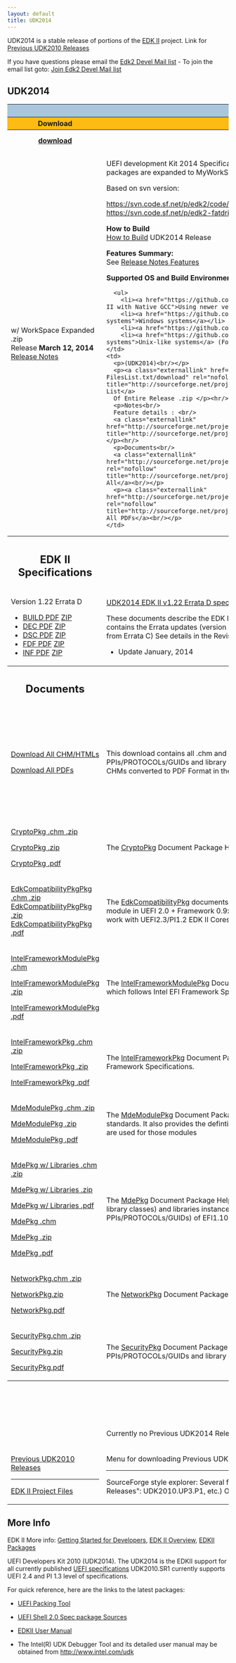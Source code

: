 ```yaml
---
layout: default
title: UDK2014
---
```


UDK2014 is a stable release of portions of the [EDK II](edk2.html) project.
Link for [Previous UDK2010 Releases](https://github.com/tianocore/tianocore.github.io/wiki/Previous_UDK2010_Releases)

If you have questions please email the [Edk2 Devel Mail list](mailto:edk2-devel@lists.sourceforge.net?subject=UDK2010.SR1.UP1.P1%20Question) - To join the email list goto: [Join Edk2 Devel Mail list](http://lists.sourceforge.net/lists/listinfo/edk2-devel)

## <span class="mw-headline" id="UDK2014"><b>UDK2014</b></span>

<table width="100%" class="t_projects">
  <tr>
    <th colspan="3" style="background-color:#a9c6dd"> <b>UDK2014 Releases</b> </th>
  </tr>

  <tr>
    <th width="20%" style="background-color:#fdbb13"> Download </th>
    <th width="55%" style="background-color:#fdbb13"> What </th>
    <th width="25%" style="background-color:#fdbb13"> Contents </th>
  </tr>

  <tr>
    <th>
      <a href="https://sourceforge.net/projects/edk2/files/UDK2014_Releases/UDK2014/UDK2014.Complete.MyWorkSpace.zip/download">download</a>
    </th>
    <th> What is it? </th>
    <th> What’s in the package? </th>
  </tr>

  <tr>
    <td>
      w/ WorkSpace Expanded .zip<br/>
      Release <b>March 12, 2014</b><br/>
      <a href="http://sourceforge.net/projects/edk2/files/UDK2014_Releases/UDK2014/UDK2014-ReleaseNotes-MyWorkSpace.txt/download">Release Notes</a> 
    </td>
    <td>
      <p>UEFI development Kit 2014 Specification Release #1 (UDK2014) (Complete zip of all packages and documentation where packages are expanded to MyWorkSpace Directory)<br/></p>
      <p>Based on svn version:<br/></p>
      <p><a class="externallink" href="https://svn.code.sf.net/p/edk2/code/branches/UDK2014:" rel="nofollow" title="https://svn.code.sf.net/p/edk2/code/branches/UDK2014:">https://svn.code.sf.net/p/edk2/code/branches/UDK2014:</a> r15322<br/>
      <a class="externallink" href="https://svn.code.sf.net/p/edk2-fatdriver2/code/trunk/FatPkg:" rel="nofollow" title="https://svn.code.sf.net/p/edk2-fatdriver2/code/trunk/FatPkg:">https://svn.code.sf.net/p/edk2-fatdriver2/code/trunk/FatPkg:</a> r84<br/></p>
      <p><b>How to Build</b><br/>
      <a href="https://github.com/tianocore/tianocore.github.io/wiki/UDK2014_How-to-Build" title="UDK2014_How-to-Build">How to Build</a> UDK2014 Release<br/></p>
      <p><b>Features Summary:</b><br/>
      See <a class="externallink" href="http://sourceforge.net/projects/edk2/files/UDK2014_Releases/UDK2014/UDK2014-Features.txt/download" rel="nofollow" title="http://sourceforge.net/projects/edk2/files/UDK2014_Releases/UDK2014/UDK2014-Features.txt/download">Release Notes Features</a><br/></p>
      <p><b>Supported OS and Build Environments</b></p>

      <ul>
        <li><a href="https://github.com/tianocore/tianocore.github.io/wiki/Using_EDK_II_with_Native_GCC" title="Using EDK II with Native GCC">Using newer versions of Linux</a> with Native GCC 4.x </li>
        <li><a href="https://github.com/tianocore/tianocore.github.io/wiki/Windows_systems" title="Windows systems">Windows systems</a></li>
        <li><a href="https://github.com/tianocore/tianocore.github.io/wiki/Xcode" title="Xcode">Xcode Mac OS X</a></li>
        <li><a href="https://github.com/tianocore/tianocore.github.io/wiki/Unix-like_systems" title="Unix-like systems">Unix-like systems</a> (For older Linux distributions, or using Cygwin or Mac OS X)</li></ul>
    </td>
    <td>
      <p>(UDK2014)<br/></p>
      <p><a class="externallink" href="http://sourceforge.net/projects/edk2/files/UDK2014_Releases/UDK2014/UDK2014-FilesList.txt/download" rel="nofollow" title="http://sourceforge.net/projects/edk2/files/UDK2014_Releases/UDK2014/UDK2014-FilesList.txt/download">File List</a>
      Of Entire Release .zip </p><hr/>
      <p>Notes<br/>
      Feature details : <br/>
      <a class="externallink" href="http://sourceforge.net/projects/edk2/files/UDK2014_Releases/UDK2014/UDK2014.Notes.zip/download" rel="nofollow" title="http://sourceforge.net/projects/edk2/files/UDK2014_Releases/UDK2014/UDK2014.Notes.zip/download">Download All</a></p><hr/>
      <p>Documents<br/>
      <a class="externallink" href="http://sourceforge.net/projects/edk2/files/UDK2014_Releases/UDK2014/UDK2014.Documents.zip/download" rel="nofollow" title="http://sourceforge.net/projects/edk2/files/UDK2014_Releases/UDK2014/UDK2014.Documents.zip/download">Download All</a><br/></p>
      <p><a class="externallink" href="http://sourceforge.net/projects/edk2/files/EDK_II_Libraries/UDK2014/UDK2014_Documents_PDF.zip/download" rel="nofollow" title="http://sourceforge.net/projects/edk2/files/EDK_II_Libraries/UDK2014/UDK2014_Documents_PDF.zip/download">Download All PDFs</a><br/></p>
    </td>
  </tr>

  <tr>
    <th width="220">
      <h2><span class="mw-headline" id="EDK_II_Specifications">EDK II Specifications</span></h2>
    </th>
    <th width="220">What is it?</th>
    <th width="220"></th>
  </tr>

  <tr>
    <td><p>Version 1.22 Errata D</p>
      <ul>
        <li><a class="externallink" href="http://sourceforge.net/projects/edk2/files/Specifications/Build_Spec_v1.22_Errata_D.pdf/download" rel="nofollow" title="http://sourceforge.net/projects/edk2/files/Specifications/Build_Spec_v1.22_Errata_D.pdf/download">BUILD PDF</a> <a class="externallink" href="http://sourceforge.net/projects/edk2/files/Specifications/Build_Spec_v1.22_Errata_D.zip/download" rel="nofollow" title="http://sourceforge.net/projects/edk2/files/Specifications/Build_Spec_v1.22_Errata_D.zip/download">ZIP</a> </li>
        <li><a class="externallink" href="http://sourceforge.net/projects/edk2/files/Specifications/DEC_Spec_v1.22_Errata_C.pdf/download" rel="nofollow" title="http://sourceforge.net/projects/edk2/files/Specifications/DEC_Spec_v1.22_Errata_C.pdf/download">DEC PDF</a> <a class="externallink" href="http://sourceforge.net/projects/edk2/files/Specifications/DEC_Spec_v1.22_Errata_C.zip/download" rel="nofollow" title="http://sourceforge.net/projects/edk2/files/Specifications/DEC_Spec_v1.22_Errata_C.zip/download">ZIP</a></li>
        <li><a class="externallink" href="http://sourceforge.net/projects/edk2/files/Specifications/DSC_Spec_v1.22_Errata_D.pdf/download" rel="nofollow" title="http://sourceforge.net/projects/edk2/files/Specifications/DSC_Spec_v1.22_Errata_D.pdf/download">DSC PDF</a> <a class="externallink" href="http://sourceforge.net/projects/edk2/files/Specifications/DSC_Spec_v1.22_Errata_D.zip/download" rel="nofollow" title="http://sourceforge.net/projects/edk2/files/Specifications/DSC_Spec_v1.22_Errata_D.zip/download">ZIP</a></li>
        <li><a class="externallink" href="http://sourceforge.net/projects/edk2/files/Specifications/FDF_Spec_v1.22_Errata_D.pdf/download" rel="nofollow" title="http://sourceforge.net/projects/edk2/files/Specifications/FDF_Spec_v1.22_Errata_D.pdf/download">FDF PDF</a>  <a class="externallink" href="http://sourceforge.net/projects/edk2/files/Specifications/FDF_Spec_v1.22_Errata_D.zip/download" rel="nofollow" title="http://sourceforge.net/projects/edk2/files/Specifications/FDF_Spec_v1.22_Errata_D.zip/download">ZIP</a></li>
        <li><a class="externallink" href="http://sourceforge.net/projects/edk2/files/Specifications/INF_Spec_v1.22_Errata_D.pdf/download" rel="nofollow" title="http://sourceforge.net/projects/edk2/files/Specifications/INF_Spec_v1.22_Errata_D.pdf/download">INF PDF</a>  <a class="externallink" href="http://sourceforge.net/projects/edk2/files/Specifications/INF_Spec_v1.22_Errata_D.zip/download" rel="nofollow" title="http://sourceforge.net/projects/edk2/files/Specifications/INF_Spec_v1.22_Errata_D.zip/download">ZIP</a></li>
      </ul>
    </td>
    <td>
      <p><a href="https://github.com/tianocore/tianocore.github.io/wiki/EDK_II_Specifications" title="EDK_II_Specifications">UDK2014 EDK II v1.22 Errata D specifications</a></p>
      <p>These documents describe the EDK II build information for the following (Build, DEC, DSC, FDF and INF) file formats and it contains the Errata updates (version 1.22 Errata D) that are available with the UDK2014 release. (Except DEC did not change from Errata C) See details in the Revision History in each of the individual documents for more details.</p>
      <ul>
        <li>Update January, 2014 </li>
      </ul>
    </td>
    <td><p>Each document is a .PDF of each of the specifications</p></td>
  </tr>

  <tr>
    <th width="220">
      <h2><span class="mw-headline" id="Documents">Documents</span></h2>
    </th>
    <th width="220"> What is it? </th>
    <th width="220"> What’s in the Download? </th>
  </tr>

  <tr>
    <td>
      <p><a class="externallink" href="https://sourceforge.net/projects/edk2/files/UDK2014_Releases/UDK2014/UDK2014.Documents.zip/download" rel="nofollow" title="https://sourceforge.net/projects/edk2/files/UDK2014_Releases/UDK2014/UDK2014.Documents.zip/download">Download All CHM/HTMLs</a></p>
      <p><a class="externallink" href="http://sourceforge.net/projects/edk2/files/EDK_II_Libraries/UDK2014/UDK2014_Documents_PDF.zip/download" rel="nofollow" title="http://sourceforge.net/projects/edk2/files/EDK_II_Libraries/UDK2014/UDK2014_Documents_PDF.zip/download">Download All PDFs</a></p>
    </td>
    <td>
      <p>This download contains all .chm and .html documents for UDK2014.  Each package includes details on the definitions (including PPIs/PROTOCOLs/GUIDs and library classes) and libraries instances associated with each package.  Optionally, Download all the CHMs converted to PDF Format in the second .zip</p>
    </td>
    <td>
      <p>Contains both .chm file and .html files in this .zip for all UDK2014  documents<br/>
      Contains zip of all the .chm converted to PDF</p>
    </td>
  </tr>

  <tr>
    <td>
      <p><a class="externallink" href="http://sourceforge.net/projects/edk2/files/EDK_II_Libraries/UDK2014/CryptoPkg%20Document.chm.zip/download" rel="nofollow" title="http://sourceforge.net/projects/edk2/files/EDK_II_Libraries/UDK2014/CryptoPkg%20Document.chm.zip/download">CryptoPkg .chm .zip</a></p>
      <p><a class="externallink" href="http://sourceforge.net/projects/edk2/files/EDK_II_Libraries/UDK2014/CryptoPkg%20Document.zip/download" rel="nofollow" title="http://sourceforge.net/projects/edk2/files/EDK_II_Libraries/UDK2014/CryptoPkg%20Document.zip/download">CryptoPkg .zip</a></p>
      <p><a class="externallink" href="http://sourceforge.net/projects/edk2/files/EDK_II_Libraries/UDK2014/CryptoPkg%20Document.pdf/download" rel="nofollow" title="http://sourceforge.net/projects/edk2/files/EDK_II_Libraries/UDK2014/CryptoPkg%20Document.pdf/download">CryptoPkg .pdf</a></p>
    </td>
    <td>
      <p>The <a href="https://github.com/tianocore/tianocore.github.io/wiki/CryptoPkg" title="CryptoPkg">CryptoPkg</a> Document Package Helper file. This Package provides cryptographic-related libraries for UEFI security modules.</p>
    </td>
    <td>
      <p>.chm file<br/>
      .html file<br/>
      .pdf file</p>
    </td>
  </tr>

  <tr>
    <td>
      <p><a class="externallink" href="http://sourceforge.net/projects/edk2/files/EDK_II_Libraries/UDK2014/EdkCompatibilityPkg%20Document.chm.zip/download" rel="nofollow" title="http://sourceforge.net/projects/edk2/files/EDK_II_Libraries/UDK2014/EdkCompatibilityPkg%20Document.chm.zip/download">EdkCompatibilityPkgPkg .chm .zip</a><br/>
      <a class="externallink" href="http://sourceforge.net/projects/edk2/files/EDK_II_Libraries/UDK2014/EdkCompatibilityPkg%20Document.zip/download" rel="nofollow" title="http://sourceforge.net/projects/edk2/files/EDK_II_Libraries/UDK2014/EdkCompatibilityPkg%20Document.zip/download">EdkCompatibilityPkgPkg .zip</a><br/>
      <a class="externallink" href="http://sourceforge.net/projects/edk2/files/EDK_II_Libraries/UDK2014/EdkCompatibilityPkg%20Document.pdf/download" rel="nofollow" title="http://sourceforge.net/projects/edk2/files/EDK_II_Libraries/UDK2014/EdkCompatibilityPkg%20Document.pdf/download">EdkCompatibilityPkgPkg .pdf</a></p>
    </td>
    <td>
      <p>The <a href="https://github.com/tianocore/tianocore.github.io/wiki/EdkCompatibilityPkg" title="EdkCompatibilityPkg">EdkCompatibilityPkg</a> documents provide documentation on header files and libraries that enable you to build the EDK module
in UEFI 2.0 + Framework 0.9x mode. This package also provides Thunk modules that enable Framework 0.9x modules to work with UEFI2.3/PI1.2 EDK II Cores.</p>
    </td>
    <td> <p>.chm file<br/> .html file<br/> .pdf file </p></td>
  </tr>

  <tr>
    <td>
      <p><a class="externallink" href="http://sourceforge.net/projects/edk2/files/EDK_II_Libraries/UDK2014/IntelFrameworkModulePkg%20Document.chm/download" rel="nofollow" title="http://sourceforge.net/projects/edk2/files/EDK_II_Libraries/UDK2014/IntelFrameworkModulePkg%20Document.chm/download">IntelFrameworkModulePkg .chm</a></p>
      <p><a class="externallink" href="http://sourceforge.net/projects/edk2/files/EDK_II_Libraries/UDK2014/IntelFrameworkModulePkg%20Document.zip/download" rel="nofollow" title="http://sourceforge.net/projects/edk2/files/EDK_II_Libraries/UDK2014/IntelFrameworkModulePkg%20Document.zip/download">IntelFrameworkModulePkg .zip</a></p>
      <p><a class="externallink" href="http://sourceforge.net/projects/edk2/files/EDK_II_Libraries/UDK2014/IntelFrameworkModulePkg%20Document.pdf/download" rel="nofollow" title="http://sourceforge.net/projects/edk2/files/EDK_II_Libraries/UDK2014/IntelFrameworkModulePkg%20Document.pdf/download">IntelFrameworkModulePkg .pdf</a></p>
    </td>
    <td>
      <p>The <a href="https://github.com/tianocore/tianocore.github.io/wiki/IntelFrameworkModulePkg" title="IntelFrameworkModulePkg">IntelFrameworkModulePkg</a> Document Package Helper file. This Package contains the definitions and module implementation
which follows Intel EFI Framework Specification.</p>
    </td>
    <td> <p>.chm file<br/> .html file<br/> .pdf file </p></td>
  </tr>

  <tr>
    <td>
      <p><a class="externallink" href="http://sourceforge.net/projects/edk2/files/EDK_II_Libraries/UDK2014/IntelFrameworkPkg%20Document.chm.zip/download" rel="nofollow" title="http://sourceforge.net/projects/edk2/files/EDK_II_Libraries/UDK2014/IntelFrameworkPkg%20Document.chm.zip/download">IntelFrameworkPkg .chm .zip</a></p>
      <p><a class="externallink" href="http://sourceforge.net/projects/edk2/files/EDK_II_Libraries/UDK2014/IntelFrameworkPkg%20Document.zip/download" rel="nofollow" title="http://sourceforge.net/projects/edk2/files/EDK_II_Libraries/UDK2014/IntelFrameworkPkg%20Document.zip/download">IntelFrameworkPkg .zip</a></p>
      <p><a class="externallink" href="http://sourceforge.net/projects/edk2/files/EDK_II_Libraries/UDK2014/IntelFrameworkPkg%20Document.pdf/download" rel="nofollow" title="http://sourceforge.net/projects/edk2/files/EDK_II_Libraries/UDK2014/IntelFrameworkPkg%20Document.pdf/download">IntelFrameworkPkg .pdf</a></p>
    </td>
    <td>
      The <a href="https://github.com/tianocore/tianocore.github.io/wiki/IntelFrameworkPkg" title="IntelFrameworkPkg">IntelFrameworkPkg</a> Document Package Helper file.  This package provides definitions and libraries that comply to Intel Framework Specifications.
    </td>
    <td> <p>.chm file<br/> .html file<br/> .pdf file </p></td>
  </tr>

  <tr>
    <td>
      <p><a class="externallink" href="http://sourceforge.net/projects/edk2/files/EDK_II_Libraries/UDK2014/MdeModulePkg%20Document.chm.zip/download" rel="nofollow" title="http://sourceforge.net/projects/edk2/files/EDK_II_Libraries/UDK2014/MdeModulePkg%20Document.chm.zip/download">MdeModulePkg .chm .zip</a></p>
      <p><a class="externallink" href="http://sourceforge.net/projects/edk2/files/EDK_II_Libraries/UDK2014/MdeModulePkg%20Document.zip/download" rel="nofollow" title="http://sourceforge.net/projects/edk2/files/EDK_II_Libraries/UDK2014/MdeModulePkg%20Document.zip/download">MdeModulePkg .zip</a></p>
      <p><a class="externallink" href="http://sourceforge.net/projects/edk2/files/EDK_II_Libraries/UDK2014/MdeModulePkg%20Document.pdf/download" rel="nofollow" title="http://sourceforge.net/projects/edk2/files/EDK_II_Libraries/UDK2014/MdeModulePkg%20Document.pdf/download">MdeModulePkg .pdf</a></p>
    </td>
    <td>
      <p>The <a href="https://github.com/tianocore/tianocore.github.io/wiki/MdeModulePkg" title="MdeModulePkg">MdeModulePkg</a> Document Package Helper file. This package provides the modules that conform to UEFI/PI Industry standards.
      It also provides the defintions(including PPIs/PROTOCOLs/GUIDs and library classes)
      and libraries instances, which are used for those modules</p>
    </td>
    <td> <p>.chm file<br/> .html file<br/> .pdf file</p></td>
  </tr>

  <tr>
    <td>
      <p><a class="externallink" href="http://sourceforge.net/projects/edk2/files/EDK_II_Libraries/UDK2014/MdePkg%20Document%20With%20Libraries.chm.zip/download" rel="nofollow" title="http://sourceforge.net/projects/edk2/files/EDK_II_Libraries/UDK2014/MdePkg%20Document%20With%20Libraries.chm.zip/download">MdePkg w/ Libraries .chm .zip</a></p>
      <p><a class="externallink" href="http://sourceforge.net/projects/edk2/files/EDK_II_Libraries/UDK2014/MdePkg%20Document%20With%20Libraries.zip/download" rel="nofollow" title="http://sourceforge.net/projects/edk2/files/EDK_II_Libraries/UDK2014/MdePkg%20Document%20With%20Libraries.zip/download">MdePkg w/ Libraries .zip</a></p>
      <p><a class="externallink" href="http://sourceforge.net/projects/edk2/files/EDK_II_Libraries/UDK2014/MdePkg%20Document%20With%20Libraries.pdf/download" rel="nofollow" title="http://sourceforge.net/projects/edk2/files/EDK_II_Libraries/UDK2014/MdePkg%20Document%20With%20Libraries.pdf/download">MdePkg w/ Libraries .pdf</a></p>
      <p><a class="externallink" href="http://sourceforge.net/projects/edk2/files/EDK_II_Libraries/UDK2014/MdePkg%20Document.chm/download" rel="nofollow" title="http://sourceforge.net/projects/edk2/files/EDK_II_Libraries/UDK2014/MdePkg%20Document.chm/download">MdePkg .chm</a></p>
      <p><a class="externallink" href="http://sourceforge.net/projects/edk2/files/EDK_II_Libraries/UDK2014/MdePkg%20Document.zip/download" rel="nofollow" title="http://sourceforge.net/projects/edk2/files/EDK_II_Libraries/UDK2014/MdePkg%20Document.zip/download">MdePkg  .zip</a></p>
      <p><a class="externallink" href="http://sourceforge.net/projects/edk2/files/EDK_II_Libraries/UDK2014/MdePkg%20Document.pdf/download" rel="nofollow" title="http://sourceforge.net/projects/edk2/files/EDK_II_Libraries/UDK2014/MdePkg%20Document.pdf/download">MdePkg  .pdf</a></p>
    </td>
    <td>
      <p>The <a href="https://github.com/tianocore/tianocore.github.io/wiki/MdePkg" title="MdePkg">MdePkg</a> Document Package Helper file. This Package provides all definitions(including functions, MACROs, structures and library classes)
      and libraries instances, which are defined in MDE Specification.
      It also provides the definitions(including PPIs/PROTOCOLs/GUIDs) of
      EFI1.10/UEFI2.4/PI1.3 and some Industry Standards.</p>
    </td>
    <td> <p>.chm file<br/> .html file<br/> .pdf file<br/> .chm file<br/> .html file<br/> .pdf file</p></td>
  </tr>

  <tr>
    <td>
      <p><a class="externallink" href="http://sourceforge.net/projects/edk2/files/EDK_II_Libraries/UDK2014/NetworkPkg%20Document%20With%20Modules.chm.zip/download" rel="nofollow" title="http://sourceforge.net/projects/edk2/files/EDK_II_Libraries/UDK2014/NetworkPkg%20Document%20With%20Modules.chm.zip/download">NetworkPkg.chm .zip</a></p>
      <p><a class="externallink" href="http://sourceforge.net/projects/edk2/files/EDK_II_Libraries/UDK2014/NetworkPkg%20Document%20With%20Modules.zip/download" rel="nofollow" title="http://sourceforge.net/projects/edk2/files/EDK_II_Libraries/UDK2014/NetworkPkg%20Document%20With%20Modules.zip/download">NetworkPkg.zip</a></p>
      <p><a class="externallink" href="http://sourceforge.net/projects/edk2/files/EDK_II_Libraries/UDK2014/NetworkPkg%20Document%20With%20Modules.pdf/download" rel="nofollow" title="http://sourceforge.net/projects/edk2/files/EDK_II_Libraries/UDK2014/NetworkPkg%20Document%20With%20Modules.pdf/download">NetworkPkg.pdf</a></p>
    </td>
    <td>
      <p>The <a href="https://github.com/tianocore/tianocore.github.io/wiki/NetworkPkg" title="NetworkPkg">NetworkPkg</a> Document Package Helper file. This package provides network modules that conform to UEFI 2.2 specification.</p>
    </td>
    <td> <p>.chm file<br/> .html file<br/> .pdf file</p></td>
  </tr>

  <tr>
    <td>
      <p><a class="externallink" href="http://sourceforge.net/projects/edk2/files/EDK_II_Libraries/UDK2014/SecurityiPkg%20Document%20With%20Modules.chm.zip/download" rel="nofollow" title="http://sourceforge.net/projects/edk2/files/EDK_II_Libraries/UDK2014/SecurityiPkg%20Document%20With%20Modules.chm.zip/download">SecurityPkg.chm .zip</a></p>
      <p><a class="externallink" href="http://sourceforge.net/projects/edk2/files/EDK_II_Libraries/UDK2014/SecurityiPkg%20Document%20With%20Modules.zip/download" rel="nofollow" title="http://sourceforge.net/projects/edk2/files/EDK_II_Libraries/UDK2014/SecurityiPkg%20Document%20With%20Modules.zip/download">SecurityPkg.zip</a></p>
      <p><a class="externallink" href="http://sourceforge.net/projects/edk2/files/EDK_II_Libraries/UDK2014/SecurityiPkg%20Document%20With%20Modules.pdf/download" rel="nofollow" title="http://sourceforge.net/projects/edk2/files/EDK_II_Libraries/UDK2014/SecurityiPkg%20Document%20With%20Modules.pdf/download">SecurityPkg.pdf</a></p>
    </td>
    <td>
      <p>The <a href="https://github.com/tianocore/tianocore.github.io/wiki/SecurityPkg" title="SecurityPkg">SecurityPkg</a> Document Package Helper file. This package includes the security drivers, defintions(including PPIs/PROTOCOLs/GUIDs
      and library classes) and libraries instances</p>
    </td>
    <td> <p>.chm file<br/> .html file<br/> .pdf file</p></td>
  </tr>

  <tr>
    <th colspan="3">
      <h2><span class="mw-headline" id="Previous_UDK_Releases">Previous UDK Releases</span></h2>
    </th>
  </tr>

  <tr>
    <td></td>
    <td> <p>Currently no Previous UDK2014 Releases </p></td>
    <td> <p>N/A </p></td>
  </tr>

  <tr>
    <td>
      <p><a href="https://github.com/tianocore/tianocore.github.io/wiki/Previous_UDK2010_Releases" title="Previous UDK2010 Releases">Previous UDK2010 Releases</a></p><hr/>
      <p><a class="externallink" href="http://sourceforge.net/projects/edk2/files/" rel="nofollow" title="http://sourceforge.net/projects/edk2/files/">EDK II Project Files</a> </p>
    </td>
    <td>
      <p>Menu for downloading Previous UDK2010 releases </p><hr/>
      <p>SourceForge style explorer: 
      Several files and packages are available on the EDK II project (Docs and Files, under &#34;UDK2010 Releases&#34;: UDK2010.UP3.P1, etc.)
      Or for UDK2014_Releases Directory</p>
    </td>
    <td></td>
  </tr>

</table>

## <span class="mw-headline" id="More_Info">More Info</span>

EDK II More info: 
<a href="https://github.com/tianocore/tianocore.github.io/wiki/Getting_Started_with_EDK_II" title="Getting Started with EDK II">Getting Started for Developers</a>,
<a href="https://github.com/tianocore/tianocore.github.io/wiki/EDK_II_Overview" title="EDK II Overview">EDK II Overview</a>, <a href="https://github.com/tianocore/tianocore.github.io/wiki/EDKII_Packages" title="EDKII Packages">EDKII Packages</a>

UEFI Developers Kit 2010 (UDK2014).  The UDK2014 is the EDKII support for all currently published <a class="externallink" href="http://www.uefi.org" rel="nofollow" title="http://www.uefi.org">UEFI specifications</a> UDK2010.SR1 currently supports UEFI 2.4 and PI 1.3 level of specifications.

For quick reference, here are the links to the latest packages:

* <a class="externallink" href="http://sourceforge.net/projects/edk2/files/EDK%20II%20Releases/UEFI_Packing_Tool/Intel_UEFI_Packing_Tool.zip/download" rel="nofollow" title="http://sourceforge.net/projects/edk2/files/EDK%20II%20Releases/UEFI_Packing_Tool/Intel_UEFI_Packing_Tool.zip/download">UEFI Packing Tool</a>

* <a class="externallink" href="http://sourceforge.net/projects/edk2/files/EDK%20II%20Releases/EDK%20II%20Shell/EDKII_UEFI_Shell_2.0_ShellPkg_Rel_1.0.zip/download" rel="nofollow" title="http://sourceforge.net/projects/edk2/files/EDK%20II%20Releases/EDK%20II%20Shell/EDKII_UEFI_Shell_2.0_ShellPkg_Rel_1.0.zip/download">UEFI Shell 2.0 Spec package Sources</a>

* <a class="externallink" href="http://sourceforge.net/projects/edk2/files/UDK2010%20Releases/UDK2010.UP2/EDKII_UserManual_0_7.pdf/download" rel="nofollow" title="http://sourceforge.net/projects/edk2/files/UDK2010%20Releases/UDK2010.UP2/EDKII_UserManual_0_7.pdf/download">EDKII User Manual</a>

* The Intel(R) UDK Debugger Tool and its detailed user manual may be obtained from <a class="externallink" href="http://www.intel.com/udk" rel="nofollow" title="http://www.intel.com/udk">http://www.intel.com/udk</a>
